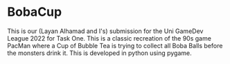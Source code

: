 # BobaCup
This is our (Layan Alhamad and I's) submission for the Uni GameDev League 2022 for Task One. This is a classic recreation of the 90s game PacMan where a Cup of Bubble Tea is trying to collect all Boba Balls before the monsters drink it. This is developed in python using pygame.
